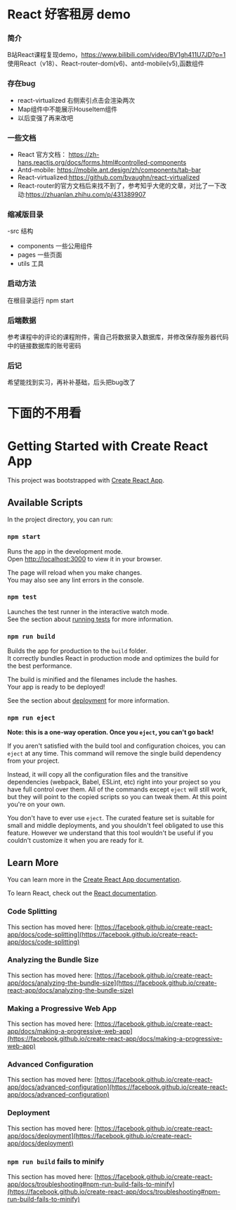 # React 好客租房 demo
### 简介 
B站React课程复现demo，https://www.bilibili.com/video/BV1gh411U7JD?p=1
使用React（v18）、React-router-dom(v6)、antd-mobile(v5),函数组件
### 存在bug 
- react-virtualized 右侧索引点击会渲染两次
- Map组件中不能展示HouseItem组件
- 以后变强了再来改吧
### 一些文档
- React 官方文档： https://zh-hans.reactjs.org/docs/forms.html#controlled-components
- Antd-mobile: https://mobile.ant.design/zh/components/tab-bar 
- React-virtualized:https://github.com/bvaughn/react-virtualized
- React-router的官方文档后来找不到了，参考知乎大佬的文章，对比了一下改动:https://zhuanlan.zhihu.com/p/431389907
### 缩减版目录
-src 结构
  - components 一些公用组件
  - pages 一些页面
  - utils 工具
### 启动方法
在根目录运行 npm start 
### 后端数据
参考课程中的评论的课程附件，需自己将数据录入数据库，并修改保存服务器代码中的链接数据库的账号密码

### 后记
希望能找到实习，再补补基础，后头把bug改了


# 下面的不用看
# Getting Started with Create React App

This project was bootstrapped with [Create React App](https://github.com/facebook/create-react-app).

## Available Scripts

In the project directory, you can run:

### `npm start`

Runs the app in the development mode.\
Open [http://localhost:3000](http://localhost:3000) to view it in your browser.

The page will reload when you make changes.\
You may also see any lint errors in the console.

### `npm test`

Launches the test runner in the interactive watch mode.\
See the section about [running tests](https://facebook.github.io/create-react-app/docs/running-tests) for more information.

### `npm run build`

Builds the app for production to the `build` folder.\
It correctly bundles React in production mode and optimizes the build for the best performance.

The build is minified and the filenames include the hashes.\
Your app is ready to be deployed!

See the section about [deployment](https://facebook.github.io/create-react-app/docs/deployment) for more information.

### `npm run eject`

**Note: this is a one-way operation. Once you `eject`, you can't go back!**

If you aren't satisfied with the build tool and configuration choices, you can `eject` at any time. This command will remove the single build dependency from your project.

Instead, it will copy all the configuration files and the transitive dependencies (webpack, Babel, ESLint, etc) right into your project so you have full control over them. All of the commands except `eject` will still work, but they will point to the copied scripts so you can tweak them. At this point you're on your own.

You don't have to ever use `eject`. The curated feature set is suitable for small and middle deployments, and you shouldn't feel obligated to use this feature. However we understand that this tool wouldn't be useful if you couldn't customize it when you are ready for it.

## Learn More

You can learn more in the [Create React App documentation](https://facebook.github.io/create-react-app/docs/getting-started).

To learn React, check out the [React documentation](https://reactjs.org/).

### Code Splitting

This section has moved here: [https://facebook.github.io/create-react-app/docs/code-splitting](https://facebook.github.io/create-react-app/docs/code-splitting)

### Analyzing the Bundle Size

This section has moved here: [https://facebook.github.io/create-react-app/docs/analyzing-the-bundle-size](https://facebook.github.io/create-react-app/docs/analyzing-the-bundle-size)

### Making a Progressive Web App

This section has moved here: [https://facebook.github.io/create-react-app/docs/making-a-progressive-web-app](https://facebook.github.io/create-react-app/docs/making-a-progressive-web-app)

### Advanced Configuration

This section has moved here: [https://facebook.github.io/create-react-app/docs/advanced-configuration](https://facebook.github.io/create-react-app/docs/advanced-configuration)

### Deployment

This section has moved here: [https://facebook.github.io/create-react-app/docs/deployment](https://facebook.github.io/create-react-app/docs/deployment)

### `npm run build` fails to minify

This section has moved here: [https://facebook.github.io/create-react-app/docs/troubleshooting#npm-run-build-fails-to-minify](https://facebook.github.io/create-react-app/docs/troubleshooting#npm-run-build-fails-to-minify)
